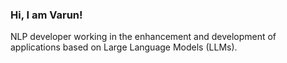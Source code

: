 ### Hi, I am **Varun**!
NLP developer working in the enhancement and development of applications based on Large Language Models (LLMs). 





















<!--

**vrunm/vrunm** is a ✨ _special_ ✨ repository because its `README.md` (this file) appears on your GitHub profile.

Here are some ideas to get you started:

-->

